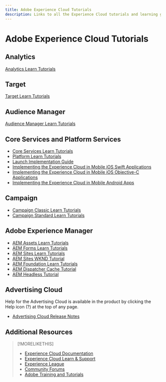 ```yaml
---
title: Adobe Experience Cloud Tutorials
description: Links to all the Experience Cloud tutorials and learning guides
---
```


# Adobe Experience Cloud Tutorials

## Analytics

[Analytics Learn Tutorials](https://docs.adobe.com/content/help/en/analytics-learn/tutorials/overview.html)

## Target

[Target Learn Tutorials](https://docs.adobe.com/content/help/en/target-learn/tutorials/overview.html)

## Audience Manager

[Audience Manager Learn Tutorials](https://docs.adobe.com/content/help/en/audience-manager-learn/tutorials/overview.html)

## Core Services and Platform Services

* [Core Services Learn Tutorials](https://docs.adobe.com/content/help/en/core-services-learn/tutorials/overview.html)
* [Platform Learn Tutorials](https://docs.adobe.com/content/help/en/platform-learn/tutorials/overview.html)
* [Launch Implementation Guide](https://docs.adobe.com/content/help/en/experience-cloud/implementing-in-websites-with-launch/index.html)
* [Implementing the Experience Cloud in Mobile iOS Swift Applications](https://docs.adobe.com/content/help/en/experience-cloud/implementing-in-mobile-ios-swift-apps-with-launch/index.html)
* [Implementing the Experience Cloud in Mobile iOS Objective-C Applications](https://docs.adobe.com/content/help/en/experience-cloud/implementing-in-mobile-ios-objective-c-apps-with-launch/index.html)
* [Implementing the Experience Cloud in Mobile Android Apps](https://docs.adobe.com/content/help/en/experience-cloud/implementing-in-mobile-android-apps-with-launch/index.html)

## Campaign

* [Campaign Classic Learn Tutorials](https://docs.adobe.com/content/help/en/campaign-learn/campaign-classic-tutorials/overview.html)
* [Campaign Standard Learn Tutorials](https://docs.adobe.com/content/help/en/campaign-learn/campaign-standard-tutorials/overview.html)

## Adobe Experience Manager

* [AEM Assets Learn Tutorials](https://docs.adobe.com/content/help/en/experience-manager-learn/assets/overview.html)
* [AEM Forms Learn Tutorials](https://docs.adobe.com/content/help/en/experience-manager-learn/forms/overview.html)
* [AEM Sites Learn Tutorials](https://docs.adobe.com/content/help/en/experience-manager-learn/sites/overview.html)
* [AEM Sites WKND Tutorial](https://docs.adobe.com/content/help/en/experience-manager-learn/getting-started-wknd-tutorial-develop/overview.html)
* [AEM Foundation Learn Tutorials](https://docs.adobe.com/content/help/en/experience-manager-learn/assets/overview.html)
* [AEM Dispatcher Cache Tutorial](https://docs.adobe.com/content/help/en/experience-manager-learn/dispatcher-tutorial/overview.html)
* [AEM Headless Tutorial](https://docs.adobe.com/content/help/en/experience-manager-learn/getting-started-with-aem-headless/overview.html)

## Advertising Cloud

Help for the Advertising Cloud is available in the product by clicking the Help icon (?) at the top of any page. 
	 
* [Advertising Cloud Release Notes](https://docs.adobe.com/content/help/en/release-notes/experience-cloud/current.html#adcloud)

## Additional Resources

> [!MORELIKETHIS]
>
>* [Experience Cloud Documentation](https://docs.adobe.com/content/help/en/experience-cloud/user-guides/home.html)
>* [Experience Cloud Learn & Support](https://helpx.adobe.com/support/experience-cloud.html)
>* [Experience League](https://experienceleague.adobe.com/)
>* [Community Forums](https://forums.adobe.com/community/experience-cloud/)
>* [Adobe Training and Tutorials](https://helpx.adobe.com/learning.html?promoid=KAUDK)

<!--
<table>
<tr>
  <td>
    <a href="https://helpx.adobe.com/support/experience-cloud.html">
    <img alt="Learn & Support" src="/assets/roles.png"/>
    </a>
    <div>
    <a href="https://helpx.adobe.com/support/experience-cloud.html"><strong>Learn & Support</strong></a>
    </div>
    <em>Discover resources for learning Experience Cloud solutions.</em>
    <br>
  </td>
  <td>
    <a href="https://experienceleague.adobe.com/">
      <img alt="experience league" src="/assets/design.png">
    </a>
    <div>
    <a href="https://experienceleague.adobe.com/"><strong>Experience League</strong></a>
    </div>
    <em>Learn about key learning resources and upcoming events.</em>
    <br>
  </td>
  <td>
    <a href="https://forums.adobe.com/community/experience-cloud/">
      <img alt="form" src="/assets/dev.png">
    </a>
    <div>
    <a href="https://forums.adobe.com/community/experience-cloud/"><strong>Community Forums</strong></a>
    </div>
    <em>Interact with the Experience Cloud community.</em>
    <br>
  </td>
</tr>
</table>
-->
